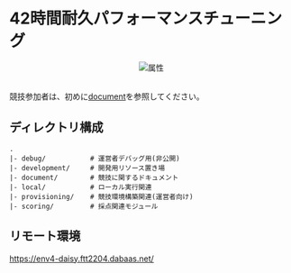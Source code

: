 # 42時間耐久パフォーマンスチューニング
<div align="center">
<img src="./document/img/title.png" alt="属性" title="タイトル">
</div>

<br>

競技参加者は、初めに[document](./document)を参照してください。

## ディレクトリ構成
```
.
|- debug/           # 運営者デバッグ用(非公開)
|- development/     # 開発用リソース置き場
|- document/        # 競技に関するドキュメント
|- local/           # ローカル実行関連
|- provisioning/    # 競技環境構築関連(運営者向け)
|- scoring/         # 採点関連モジュール
```

## リモート環境
https://env4-daisy.ftt2204.dabaas.net/
